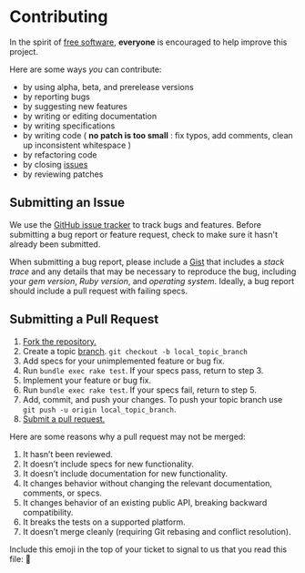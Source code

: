 # Contributing

In the spirit of [free software][free-sw], **everyone** is encouraged to help
improve this project.

[free-sw]: http://www.fsf.org/licensing/essays/free-sw.html

Here are some ways *you* can contribute:

* by using alpha, beta, and prerelease versions
* by reporting bugs
* by suggesting new features
* by writing or editing documentation
* by writing specifications
* by writing code ( **no patch is too small** : fix typos, add comments, clean up inconsistent whitespace )
* by refactoring code
* by closing [issues][]
* by reviewing patches

[issues]: https://github.com/fedux-org/middleman-geo_pattern/issues

## Submitting an Issue

We use the [GitHub issue tracker][issues] to track bugs and features. Before
submitting a bug report or feature request, check to make sure it hasn't
already been submitted. 

When submitting a bug report, please include a [Gist][] that includes a *stack
trace* and any details that may be necessary to reproduce the bug, including
your *gem version*, *Ruby version*, and *operating system*. Ideally, a bug report
should include a pull request with failing specs.

[gist]: https://gist.github.com/

## Submitting a Pull Request

1. [Fork the repository.][fork]
2. Create a topic [branch]. `git checkout -b local_topic_branch`
3. Add specs for your unimplemented feature or bug fix.
4. Run `bundle exec rake test`. If your specs pass, return to step 3.
5. Implement your feature or bug fix.
6. Run `bundle exec rake test`. If your specs fail, return to step 5.
7. Add, commit, and push your changes. To push your topic branch use `git push -u origin local_topic_branch`.
8. [Submit a pull request.][pr]

Here are some reasons why a pull request may not be merged:

1. It hasn’t been reviewed.
2. It doesn’t include specs for new functionality.
3. It doesn’t include documentation for new functionality.
4. It changes behavior without changing the relevant documentation, comments, or specs.
5. It changes behavior of an existing public API, breaking backward compatibility.
6. It breaks the tests on a supported platform.
7. It doesn’t merge cleanly (requiring Git rebasing and conflict resolution).

Include this emoji in the top of your ticket to signal to us that you read this
file: :memo:

[fork]: http://help.github.com/fork-a-repo/
[branch]: https://help.github.com/articles/fork-a-repo#create-branches
[pr]: http://help.github.com/send-pull-requests/
